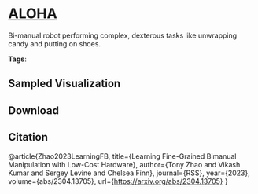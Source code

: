 # [ALOHA](././pages/datasets/oh.md)

Bi-manual robot performing complex, dexterous tasks like unwrapping candy and putting on shoes.

**Tags**: 

## Sampled Visualization



## Download



## Citation

@article{Zhao2023LearningFB,
  title={Learning Fine-Grained Bimanual Manipulation with Low-Cost Hardware},
  author={Tony Zhao and Vikash Kumar and Sergey Levine and Chelsea Finn},
  journal={RSS},
  year={2023},
  volume={abs/2304.13705},
  url={https://arxiv.org/abs/2304.13705}
}